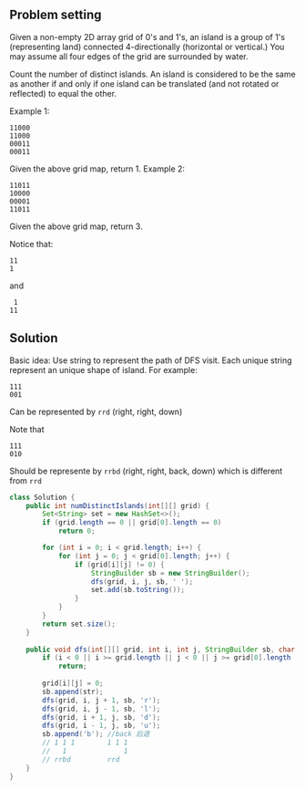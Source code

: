 ## Problem setting

Given a non-empty 2D array grid of 0's and 1's, an island is a group of 1's (representing land) connected 4-directionally (horizontal or vertical.) You may assume all four edges of the grid are surrounded by water.

Count the number of distinct islands. An island is considered to be the same as another if and only if one island can be translated (and not rotated or reflected) to equal the other.

Example 1:

```
11000
11000
00011
00011
```
Given the above grid map, return 1.
Example 2:

```
11011
10000
00001
11011
```
Given the above grid map, return 3.

Notice that:

```
11
1
```
and

```
 1
11
```

## Solution
Basic idea: Use string to represent the path of DFS visit. Each unique string represent an unique shape of island. For example:

```
111
001
```
Can be represented by `rrd` (right, right, down)

Note that
```
111
010
```
Should be represente by `rrbd` (right, right, back, down) which is different from `rrd`

```java
class Solution {
    public int numDistinctIslands(int[][] grid) {
        Set<String> set = new HashSet<>();
        if (grid.length == 0 || grid[0].length == 0)
            return 0;

        for (int i = 0; i < grid.length; i++) {
            for (int j = 0; j < grid[0].length; j++) {
                if (grid[i][j] != 0) {
                    StringBuilder sb = new StringBuilder();
                    dfs(grid, i, j, sb, ' ');
                    set.add(sb.toString());
                }
            }
        }
        return set.size();
    }
    
    public void dfs(int[][] grid, int i, int j, StringBuilder sb, char str) {
        if (i < 0 || i >= grid.length || j < 0 || j >= grid[0].length || grid[i][j] == 0)
            return;
        
        grid[i][j] = 0;
        sb.append(str);
        dfs(grid, i, j + 1, sb, 'r');
        dfs(grid, i, j - 1, sb, 'l');
        dfs(grid, i + 1, j, sb, 'd');
        dfs(grid, i - 1, j, sb, 'u');
        sb.append('b'); //back 后退 
        // 1 1 1        1 1 1
        //   1              1
        // rrbd         rrd
    }
}
```